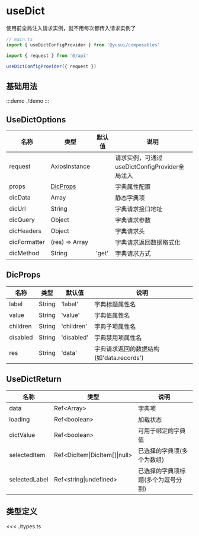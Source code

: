 # useDict

使用前全局注入请求实例，就不用每次都传入请求实例了

```ts
// main.ts
import { useDictConfigProvider } from '@yusui/composables'

import { request } from '@/api'

useDictConfigProvider({ request })
```

## 基础用法

:::demo
./demo
:::

## UseDictOptions

| 名称         | 类型                  | 默认值 | 说明                                          |
| ------------ | --------------------- | ------ | --------------------------------------------- |
| request      | AxiosInstance         |        | 请求实例，可通过useDictConfigProvider全局注入 |
| props        | [DicProps](#dicprops) |        | 字典属性配置                                  |
| dicData      | Array                 |        | 静态字典项                                    |
| dicUrl       | String                |        | 字典请求接口地址                              |
| dicQuery     | Object                |        | 字典请求参数                                  |
| dicHeaders   | Object                |        | 字典请求头                                    |
| dicFormatter | (res) => Array        |        | 字典请求返回数据格式化                        |
| dicMethod    | String                | 'get'  | 字典请求方式                                  |

## DicProps

| 名称     | 类型   | 默认值     | 说明                                     |
| -------- | ------ | ---------- | ---------------------------------------- |
| label    | String | 'label'    | 字典标题属性名                           |
| value    | String | 'value'    | 字典值属性名                             |
| children | String | 'children' | 字典子项属性名                           |
| disabled | String | 'disabled' | 字典禁用项属性名                         |
| res      | String | 'data'     | 字典请求返回的数据结构(如'data.records') |

## UseDictReturn

| 名称          | 类型                           | 说明                               |
| ------------- | ------------------------------ | ---------------------------------- |
| data          | Ref\<Array>                    | 字典项                             |
| loading       | Ref\<boolean>                  | 加载状态                           |
| dictValue     | Ref\<boolean>                  | 可用于绑定的字典值                 |
| selectedItem  | Ref\<DicItem\|DicItem[]\|null> | 已选择的字典项(多个为数组)         |
| selectedLabel | Ref\<string\|undefined>        | 已选择的字典项标题(多个为逗号分割) |

## 类型定义

<<< ./types.ts
